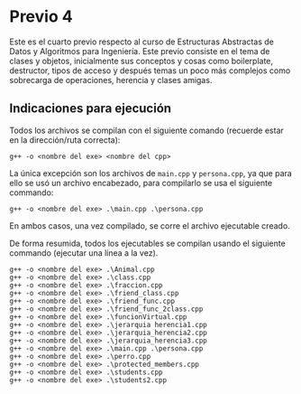 # Previo 4
Este es el cuarto previo respecto al curso de Estructuras Abstractas de Datos y Algoritmos para Ingeniería. Este previo consiste en el tema de clases y objetos, inicialmente sus conceptos y cosas como boilerplate, destructor, tipos de acceso y después temas un poco más complejos como sobrecarga de operaciones, herencia y clases amigas.

## Indicaciones para ejecución
Todos los archivos se compilan con el siguiente comando (recuerde estar en la dirección/ruta correcta):
```
g++ -o <nombre del exe> <nombre del cpp>
```
La única excepción son los archivos de `main.cpp` y `persona.cpp`, ya que para ello se usó un archivo encabezado, para compilarlo se usa el siguiente commando:
```
g++ -o <nombre del exe> .\main.cpp .\persona.cpp
```
En ambos casos, una vez compilado, se corre el archivo ejecutable creado.

De forma resumida, todos los ejecutables se compilan usando el siguiente commando (ejecutar una línea a la vez).
```
g++ -o <nombre del exe> .\Animal.cpp
g++ -o <nombre del exe> .\class.cpp
g++ -o <nombre del exe> .\fraccion.cpp
g++ -o <nombre del exe> .\friend_class.cpp
g++ -o <nombre del exe> .\friend_func.cpp
g++ -o <nombre del exe> .\friend_func_2class.cpp
g++ -o <nombre del exe> .\funcionVirtual.cpp
g++ -o <nombre del exe> .\jerarquia herencia1.cpp
g++ -o <nombre del exe> .\jerarquia_herencia2.cpp
g++ -o <nombre del exe> .\jerarquia_herencia3.cpp
g++ -o <nombre del exe> .\main.cpp .\persona.cpp
g++ -o <nombre del exe> .\perro.cpp
g++ -o <nombre del exe> .\protected_members.cpp
g++ -o <nombre del exe> .\students.cpp
g++ -o <nombre del exe> .\students2.cpp
```